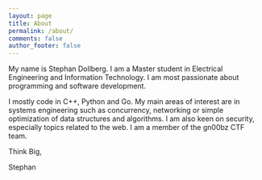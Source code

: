```yaml
---
layout: page
title: About
permalink: /about/
comments: false
author_footer: false
---
```


My name is Stephan Dollberg. I am a Master student in Electrical Engineering and Information Technology. I am most passionate about programming and software development.

I mostly code in C++, Python and Go. My main areas of interest are in systems engineering such as concurrency, networking or simple optimization of data structures and algorithms. I am also keen on security, especially topics related to the web. I am a member of the gn00bz CTF team.

Think Big,

Stephan
